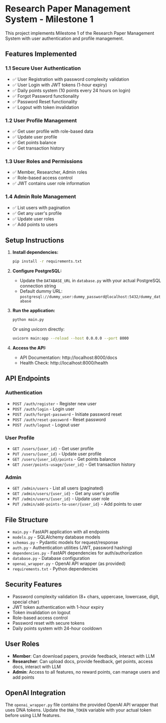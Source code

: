 # Research Paper Management System - Milestone 1

This project implements Milestone 1 of the Research Paper Management System with user authentication and profile management.

## Features Implemented

### 1.1 Secure User Authentication
- ✅ User Registration with password complexity validation
- ✅ User Login with JWT tokens (1-hour expiry)
- ✅ Daily points system (10 points every 24 hours on login)
- ✅ Forgot Password functionality
- ✅ Password Reset functionality
- ✅ Logout with token invalidation

### 1.2 User Profile Management
- ✅ Get user profile with role-based data
- ✅ Update user profile
- ✅ Get points balance
- ✅ Get transaction history

### 1.3 User Roles and Permissions
- ✅ Member, Researcher, Admin roles
- ✅ Role-based access control
- ✅ JWT contains user role information

### 1.4 Admin Role Management
- ✅ List users with pagination
- ✅ Get any user's profile
- ✅ Update user roles
- ✅ Add points to users

## Setup Instructions

1. **Install dependencies:**
   ```bash
   pip install -r requirements.txt
   ```

2. **Configure PostgreSQL:**
   - Update the `DATABASE_URL` in `database.py` with your actual PostgreSQL connection string
   - Default dummy URL: `postgresql://dummy_user:dummy_password@localhost:5432/dummy_database`

3. **Run the application:**
   ```bash
   python main.py
   ```
   
   Or using uvicorn directly:
   ```bash
   uvicorn main:app --reload --host 0.0.0.0 --port 8000
   ```

4. **Access the API:**
   - API Documentation: http://localhost:8000/docs
   - Health Check: http://localhost:8000/health

## API Endpoints

### Authentication
- `POST /auth/register` - Register new user
- `POST /auth/login` - Login user
- `POST /auth/forgot-password` - Initiate password reset
- `POST /auth/reset-password` - Reset password
- `POST /auth/logout` - Logout user

### User Profile
- `GET /users/{user_id}` - Get user profile
- `PUT /users/{user_id}` - Update user profile
- `GET /users/{user_id}/points` - Get points balance
- `GET /user/points-usage/{user_id}` - Get transaction history

### Admin
- `GET /admin/users` - List all users (paginated)
- `GET /admin/users/{user_id}` - Get any user's profile
- `PUT /admin/users/{user_id}` - Update user role
- `PUT /admin/add-points-to-user/{user_id}` - Add points to user

## File Structure

- `main.py` - FastAPI application with all endpoints
- `models.py` - SQLAlchemy database models
- `schemas.py` - Pydantic models for request/response
- `auth.py` - Authentication utilities (JWT, password hashing)
- `dependencies.py` - FastAPI dependencies for auth/authorization
- `database.py` - Database configuration
- `openai_wrapper.py` - OpenAI API wrapper (as provided)
- `requirements.txt` - Python dependencies

## Security Features

- Password complexity validation (8+ chars, uppercase, lowercase, digit, special char)
- JWT token authentication with 1-hour expiry
- Token invalidation on logout
- Role-based access control
- Password reset with secure tokens
- Daily points system with 24-hour cooldown

## User Roles

- **Member**: Can download papers, provide feedback, interact with LLM
- **Researcher**: Can upload docs, provide feedback, get points, access docs, interact with LLM
- **Admin**: Access to all features, no reward points, can manage users and add points

## OpenAI Integration

The `openai_wrapper.py` file contains the provided OpenAI API wrapper that uses DNA tokens. Update the `DNA_TOKEN` variable with your actual token before using LLM features.
